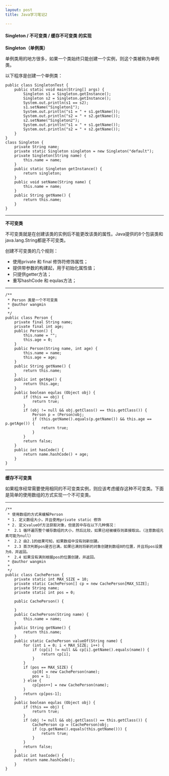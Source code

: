 ```yaml
---
layout: post
title: Java学习笔记2

---
```


#### Singleton / 不可变类 / 缓存不可变类 的实现

__Singleton（单例类）__

单例类用的地方很多，如果一个类始终只能创建一个实例，则这个类被称为单例类。

以下程序是创建一个单例类：

	public class SingletonTest {
		public static void main(String[] args) {
			Singleton s1 = Singleton.getInstance();
			Singleton s2 = Singleton.getInstance();
			System.out.println(s1 == s2);
			s1.setName("Singleton1");
			System.out.println("s1 = " + s1.getName());
			System.out.println("s2 = " + s2.getName());
			s2.setName("Singleton2");
			System.out.println("s1 = " + s1.getName());
			System.out.println("s2 = " + s2.getName());
		}
	}
	class Singleton {
		private String name;
		private static Singleton singleton = new Singleton("default");
		private Singleton(String name) {
			this.name = name;
		}
		public static Singleton getInstance() {
			return singleton;
		}
		public void setName(String name) {
			this.name = name;
		}
		public String getName() {
			return this.name;
		}
	}

---

__不可变类__

不可变类就是在创建该类的实例后不能更改该类的属性。Java提供的8个包装类和java.lang.String都是不可变类。

创建不可变类的几个规则：

* 使用private 和 final 修饰符修饰属性；
* 提供带参数的构建起，用于初始化属性值；
* 只提供getter方法；
* 重写hashCode 和 equlas方法；

---

	/**
	 * Person 类是一个不可变类
	 * @author wangmin
	 *
	 */
	public class Person {
		private final String name;
		private final int age;
		public Person() {
			this.name = "";
			this.age = 0;
		}
		public Person(String name, int age) {
			this.name = name;
			this.age = age;
		}
		public String getName() {
			return this.name;
		}
		public int getAge() {
			return this.age;
		}
		public boolean equlas (Object obj) {
			if (this == obj) {
				return true;
			}
			if (obj != null && obj.getClass() == this.getClass()) {
				Person p = (Person)obj;
				if (this.getName().equals(p.getName()) && this.age == p.getAge()) {
					return true;
				}
			}
			return false;
		}
		public int hasCode() {
			return name.hashCode() + age;
		}
	}

---

__缓存不可变类__

如果程序经常需要使用相同的不可变类实例，则应该考虑缓存这种不可变类。下面是简单的使用数组的方式实现一个不可变类。

---

	/**
	 * 使用数组的方式来缓解Person
	 * 1. 定义数组大小，并且使用private static 修饰
	 * 2. 定义valueOf方法获取对象，但是其中存在以下几种情况：
	 * 	2.1 循环遍历整个缓存数组的大小，然后比较，如果已经被缓存则直接取出。（注意数组元素可能为null）
	 *  2.2 由2.1的结果可知，如果数组中没有则新创建。
	 *  2.3 首次判断pos是否已满，如果已满则将新的对象创建到数组0的位置，并且将pos设置为0，并返回。
	 *  2.4 如果没有满则根据pos的位置创建，并返回。
	 * @author wangmin
	 *
	 */
	public class CachePerson {
		private static int MAX_SIZE = 10;
		private static CachePerson[] cp = new CachePerson[MAX_SIZE];
		private String name;
		private static int pos = 0;
		
		public CachePerson() {
			
		}
		public CachePerson(String name) {
			this.name = name;
		}
		public String getName() {
			return this.name;
		}
		public static CachePerson valueOf(String name) {
			for (int i = 0; i < MAX_SIZE; i++) {
				if (cp[i] != null && cp[i].getName().equals(name)) {
					return cp[i];
				}
			}
			if (pos == MAX_SIZE) {
				cp[0] = new CachePerson(name);
				pos = 1;
			} else {
				cp[pos++] = new CachePerson(name);
			}
			return cp[pos-1];
		}
		public boolean equlas (Object obj) {
			if (this == obj) {
				return true;
			}
			if (obj != null && obj.getClass() == this.getClass()) {
				CachePerson cp = (CachePerson)obj;
				if (cp.getName().equals(this.getName())) {
					return true;
				}
			}
			return false;
		}
		public int hasCode() {
			return name.hashCode();
		}
	}
